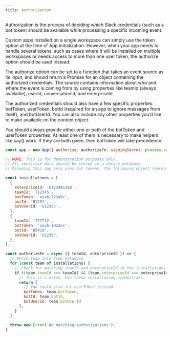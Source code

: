 ```yaml
---
title: Authorization
---
```

Authorization is the process of deciding which Slack credentials (such as a bot token) should be available while processing a specific incoming event.

Custom apps installed on a single workspace can simply use the token option at the time of App initialization. However, when your app needs to handle several tokens, such as cases where it will be installed on multiple workspaces or needs access to more than one user token, the authorize option should be used instead.

The authorize option can be set to a function that takes an event source as its input, and should return a Promise for an object containing the authorized credentials. The source contains information about who and where the event is coming from by using properties like teamId (always available), userId, conversationId, and enterpriseId.

The authorized credentials should also have a few specific properties: botToken, userToken, botId (required for an app to ignore messages from itself), and botUserId. You can also include any other properties you’d like to make available on the context object.

You should always provide either one or both of the botToken and userToken properties. At least one of them is necessary to make helpers like say() work. If they are both given, then botToken will take precedence.

```js
const app = new App({ authorize: authorizeFn, signingSecret: process.env.SLACK_SIGNING_SECRET });

// NOTE: This is for demonstration purposes only.
// All sensitive data should be stored in a secure database
// Assuming this app only uses bot tokens, the following object represents a model for storing the credentials as the app is installed into multiple workspaces.

const installations = [
  {
    enterpriseId: 'E1234A12AB',
    teamId: 'T12345',
    botToken: 'xoxb-123abc',
    botId: 'B1251',
    botUserId: 'U12385',
  },
  {
    teamId: 'T77712',
    botToken: 'xoxb-102anc',
    botId: 'B5910',
    botUserId: 'U1239',
  },
];

const authorizeFn = async ({ teamId, enterpriseId }) => {
  // Fetch team info from database
  for (const team of installations) {
    // Check for matching teamId and enterpriseId in the installations array
    if ((team.teamId === teamId) && (team.enterpriseId === enterpriseId)) {
      // This is a match. Use these installation credentials.
      return {
        // You could also set userToken instead
        botToken: team.botToken,
        botId: team.botId,
        botUserId: team.botUserId
      };
    }
  }

  throw new Error('No matching authorizations');
}
```
